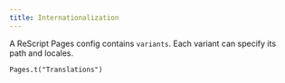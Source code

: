 ```yaml
---
title: Internationalization
---
```


A ReScript Pages config contains `variants`. Each variant can specify its path and locales.

```reason
Pages.t("Translations")
```
